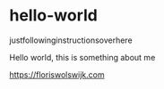 # hello-world
justfollowinginstructionsoverhere

Hello world, this is something about me

https://floriswolswijk.com
